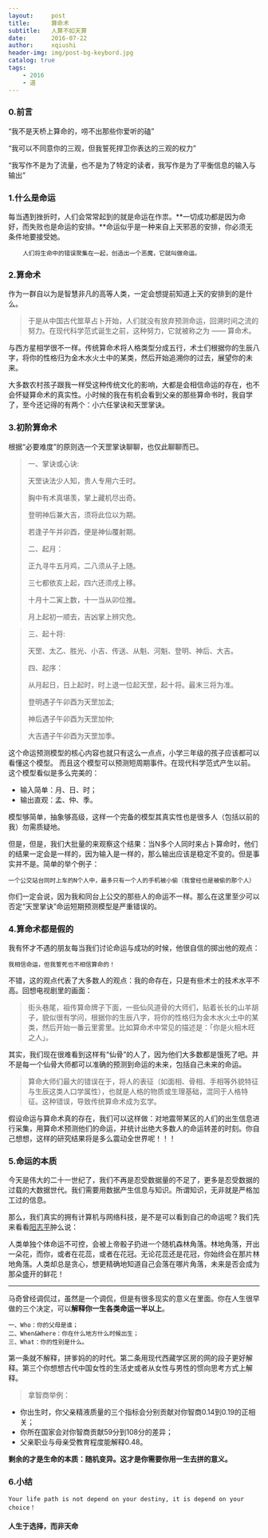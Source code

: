 ```yaml
---
layout:     post
title:      算命术
subtitle:   人算不如天算
date:       2016-07-22
author:     xqiushi
header-img: img/post-bg-keybord.jpg
catalog: true
tags:
    - 2016
    - 道
---
```


### 0.前言
“我不是天桥上算命的，唠不出那些你爱听的磕”

“我可以不同意你的三观，但我誓死捍卫你表达的三观的权力”

“我写作不是为了流量，也不是为了特定的读者，我写作是为了平衡信息的输入与输出”


### 1.什么是命运
每当遇到挫折时，人们会常常起到的就是命运在作祟。**一切成功都是因为命好，而失败也是命运的安排。**命运似乎是一种来自上天邪恶的安排，你必须无条件地要接受她。
		
		人们将生命中的错误聚集在一起，创造出一个恶魔，它就叫做命运。

### 2.算命术
作为一群自以为是智慧非凡的高等人类，一定会想提前知道上天的安排到的是什么。
> 于是从中国古代筮草占卜开始，人们就没有放弃预测命运，回溯时间之流的努力。在现代科学范式诞生之前，这种努力，它就被称之为 —— 算命术。
> 
与西方星相学很不一样。传统算命术将人格类型分成五行，术士们根据你的生辰八字，将你的性格归为金木水火土中的某类，然后开始追溯你的过去，展望你的未来。

大多数农村孩子跟我一样受这种传统文化的影响，大都是会相信命运的存在，也不会怀疑算命术的真实性。小时候的我在有机会看到父亲的那些算命书时，我自学了，至今还记得的有两个：小六任掌诀和天罡掌诀。
### 3.初阶算命术
根据“必要难度”的原则选一个天罡掌诀聊聊，也仅此聊聊而已。

>  一、掌诀或心诀:
> 
>天罡诀法少人知，贵人专用六壬时。
>
>胸中有术真堪羡，掌上藏机尽出奇。
>
>登明神后兼大吉，须将此位以为期。
>
>若逢子午并卯酉，便是神仙覆射期。
> 
>  二、起月：
> 
>正九寻牛五月鸡，二八须从子上随。
> 
>三七都依亥上起，四六还须戌上移。
> 
>十月十二寅上数，十一当从卯位推。
> 
>月上起初一顺去，吉凶掌上辨灾危。

> 三、起十将:
> 
>天罡、太乙、胜光、小吉、传送、从魁、河魁、登明、神后、大吉。
>
>四、起序：
>
> 从月起日，日上起时，时上退一位起天罡，起十将。最末三将为准。
> 
> 登明遇子午卯酉为天罡加孟;
> 
> 神后遇子午卯酉为天罡加仲;
> 
> 大吉遇子午卯酉为天罡加季。

这个命运预测模型的核心内容也就只有这么一点点，小学三年级的孩子应该都可以看懂这个模型。 而且这个模型可以预测短周期事件。在现代科学范式产生以前。这个模型看似是多么完美的：

+ 输入简单：月、日、时；
+ 输出直观：孟、仲、季。

模型够简单，抽象够高级，这样一个完备的模型其真实性也是很多人（包括以前的我）勿需质疑地。

但是，但是，我们大批量的来观察这个结果：当N多个人同时来占卜算命时，他们的结果一定会是一样的，因为输入是一样的，那么输出应该是稳定不变的。但是事实并不是。简单的举个例子：

	一个公交站台同时上车的N个人中，最多只有一个人的手机被小偷（我曾经也是被偷的那个人）
你们一定会说，因为我和同台上公交的那些人的命运不一样。那么在这里至少可以否定“天罡掌诀”命运短期预测模型是严重错误的。
### 4.算命术都是假的

我有怀才不遇的朋友每当我们讨论命运与成功的时候，他很自信的掷出他的观点：

	我相信命运，但我誓死也不相信算命的！
不错，这的观点代表了大多数人的观点：我的命存在，只是有些术士的技术水平不高。回想电视剧里的画面：
>
>街头巷尾，祖传算命牌子下面，一些仙风道骨的大师们，贴着长长的山羊胡子，貌似很有学问，根据你的生辰八字，将你的性格归为金木水火土中的某类，然后开始一番云里雾里。比如算命术中常见的描述是：「你是火相木旺之人」。

其实，我们现在很难看到这样有“仙骨”的人了，因为他们大多数都是饿死了吧。并不是每一个仙骨大师都可以准确的预测到命运的未来，包括自己未来的命运。
>算命大师们最大的错误在于，将人的表征（如面相、骨相、手相等外貌特征与生辰这类人口学属性），也就是人格的物质或生理基础，混同于人格特征。这种错误，导致传统算命术成为玄学。

假设命运与算命术真的存在，我们可以这样做：对地震带某区的人们的出生信息进行采集，用算命术预测他们的命运，并统计出绝大多数人的命运转差的时刻。你自己想想，这样的研究结果将是多么震动全世界呢！！！
### 5.命运的本质

今天是伟大的二十一世纪了，我们不再是忍受数据量的不足了，更多是忍受数据的过载的大数据世代。我们需要用数据产生信息与知识。所谓知识，无非就是严格加工过的信息。

那么，我们真实的拥有计算机与网络科技，是不是可以看到自己的命运呢？我们先来看看[阳志平](http://mp.weixin.qq.com/s?__biz=MzA3MzM0MjUyMQ==&mid=2652149175&idx=1&sn=908dda248b2ce28e6b87acef2726ddb5&scene=19#wechat_redirect)肿么说：
>
人类单独个体命运不可控，会被上帝骰子扔进一个随机森林角落。林地角落，开出一朵花，而你，或者在花蕊，或者在花冠。无论花蕊还是花冠，你始终会在那片林地角落。人类却总是贪心，想更精确地知道自己会落在哪片角落，未来是否会成为那朵盛开的鲜花！

***

马奇曾经调侃过，虽然是一个调侃，但是有很多现实的意义在里面。你在人生很早做的三个决定，可以**解释你一生各类命运一半以上**。

	一、Who：你的父母是谁；
	二、When&Where：你在什么地方什么时候出生；
	三、What：你的性别是什么。
第一条就不解释，拼爹妈的的时代。第二条用现代西藏学区房的网的段子更好解释。第三个你想想古代中国女性的生活史或者从女性与男性的惯向思考方式上解释。

>拿智商举例：
>
+ 你出生时，你父亲精液质量的三个指标会分别贡献对你智商0.14到0.19的正相关；
+ 你所在国家会对你智商贡献59分到108分的差异；
+ 父亲职业与母亲受教育程度能解释0.48。

__剩余的才是生命的本质：随机变异。这才是你需要你用一生去拼的意义。__
### 6.小结
	Your life path is not depend on your destiny, it is depend on your choice！
#### 人生于选择，而非天命

